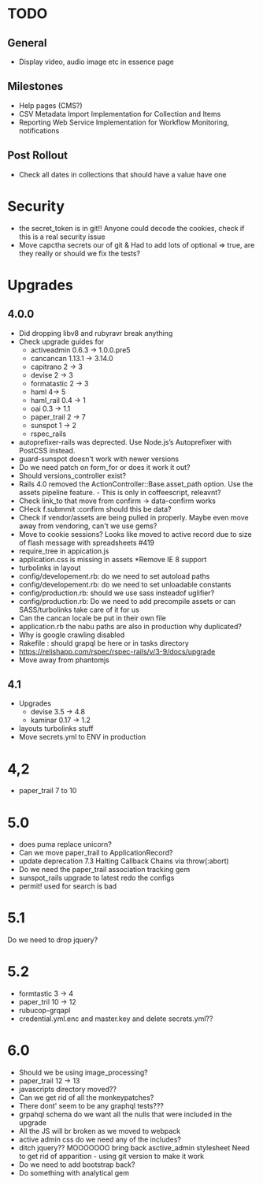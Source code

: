 # TODO

## General
* Display video, audio image etc in essence page

## Milestones
* Help pages (CMS?)
* CSV Metadata Import Implementation for Collection and Items
* Reporting Web Service Implementation for Workflow Monitoring, notifications

## Post Rollout
* Check all dates in collections that should have a value have one

# Security
* the secret_token is in git!! Anyone could decode the cookies, check if this is a real security issue
* Move capctha secrets our of git
& Had to add lots of optional => true, are they really or should we fix the tests?


# Upgrades

## 4.0.0
* Did dropping libv8 and rubyravr break anything
* Check upgrade guides for
  * activeadmin 0.6.3 -> 1.0.0.pre5
  * cancancan 1.13.1 -> 3.14.0
  * capitrano 2 -> 3
  * devise 2 -> 3
  * formatastic 2 -> 3
  * haml 4-> 5
  * haml_rail 0.4 -> 1
  * oai 0.3 -> 1.1
  * paper_trail 2 -> 7
  * sunspot 1 -> 2
  * rspec_rails
* autoprefixer-rails was deprected. Use Node.js’s Autoprefixer with PostCSS instead.
* guard-sunspot doesn't work with newer versions
* Do we need patch on form_for or does it work it out?
* Should versions_controller exist?
* Rails 4.0 removed the ActionController::Base.asset_path option. Use the assets pipeline feature. - This is only in coffeescript, releavnt?
* Check link_to that move from confirm -> data-confirm works
* CHeck f.submmit :confirm should this be data?
* Check if vendor/assets are being pulled in properly. Maybe even move away from vendoring, can't we use gems?
* Move to cookie sessions? Looks like moved to active record due to size of flash message with spreadsheets #419
* require_tree in appication.js
* application.css is missing in assets
*Remove IE 8 support
* turbolinks in layout
* config/developement.rb: do we need to set autoload paths
* config/developement.rb: do we need to set unloadable constants
* config/production.rb: should we use sass insteadof uglifier?
* config/production.rb: Do we need to add precompile assets or can SASS/turbolinks take care of it for us
* Can the cancan locale be put in their own file
* application.rb the nabu paths are also in production why duplicated?
* Why is google crawling disabled
* Rakefile : should grapql be here or in tasks directory
* https://relishapp.com/rspec/rspec-rails/v/3-9/docs/upgrade
* Move away from phantomjs

## 4.1
* Upgrades
  * devise 3.5 -> 4.8
  * kaminar 0.17 -> 1.2
* layouts turbolinks stuff
* Move secrets.yml to ENV in production


# 4,2
* paper_trail 7 to 10

# 5.0
* does puma replace unicorn?
* Can we move paper_trail to ApplicationRecord?
* update deprecation 7.3 Halting Callback Chains via throw(:abort)
* Do we need the paper_trail association tracking gem
* sunspot_rails upgrade to latest redo the configs 
* permit! used for search is bad

# 5.1
Do we need to drop jquery?

# 5.2
* formtastic 3 -> 4
* paper_tril  10 -> 12
* rubucop-grqapl
* credential.yml.enc and master.key and delete secrets.yml??

# 6.0
* Should we be using image_processing?
* paper_trail 12 -> 13
* javascripts directory moved??
* Can we get rid of all the monkeypatches?
* There dont' seem to be any graphql tests???
* grpahql schema do we want all the nulls that were included in the upgrade
* All the JS will br broken as we moved to webpack
* active admin css do we need any of the includes?
* ditch jquery??
MOOOOOOO bring back asctive_admin stylesheet
Need to get rid of apparition - using git version to make it work
* Do we need to add bootstrap back?
* Do something with analytical gem

